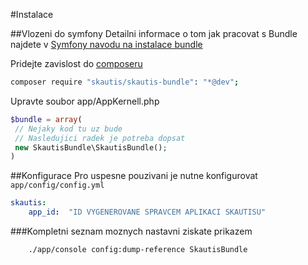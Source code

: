 #Instalace

##Vlozeni do symfony
Detailni informace o tom jak pracovat s Bundle najdete v [Symfony navodu na instalace bundle](http://symfony.com/doc/current/cookbook/bundles/installation.html)

Pridejte zavislost do [composeru](https://getcomposer.org/doc/00-intro.md)
```bash
composer require "skautis/skautis-bundle": "*@dev";
```
Upravte soubor app/AppKernell.php
```php
$bundle = array(
 // Nejaky kod tu uz bude
 // Nasledujici radek je potreba dopsat
 new SkautisBundle\SkautisBundle();
)
```

##Konfigurace
Pro uspesne pouzivani je nutne konfigurovat ``app/config/config.yml``
```yaml
skautis:
    app_id:  "ID VYGENEROVANE SPRAVCEM APLIKACI SKAUTISU"
```
###Kompletni seznam moznych nastavni ziskate prikazem
```bash
    ./app/console config:dump-reference SkautisBundle 
```